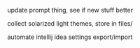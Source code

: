 update prompt thing, see if new stuff better

collect solarized light themes, store in files/

automate intellij idea settings export/import
